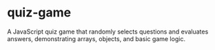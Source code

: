 # quiz-game
A JavaScript quiz game that randomly selects questions and evaluates answers, demonstrating arrays, objects, and basic game logic.
